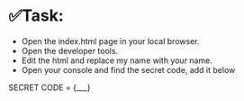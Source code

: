 # **✅Task:**

- Open the index.html page in your local browser.
- Open the developer tools.
- Edit the html and replace my name with your name.
- Open your console and find the secret code, add it below

SECRET CODE = {___}
